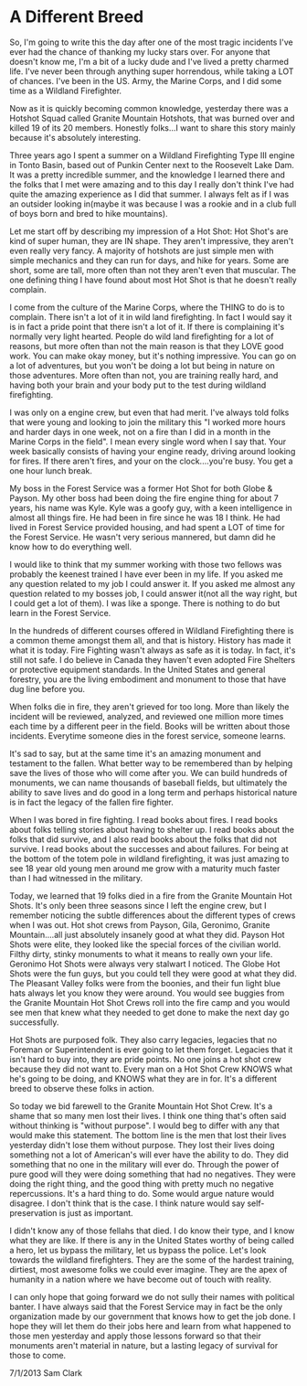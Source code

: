 
A Different Breed
=======
    
So, I'm going to write this the day after one of the most tragic incidents I've ever had the chance of thanking my lucky stars over.  For anyone that doesn't know me, I'm a bit of a lucky dude and I've lived a pretty charmed life.  I've never been through anything super horrendous, while taking a LOT of chances.  I've been in the US. Army, the Marine Corps, and I did some time as a Wildland Firefighter.
    
Now as it is quickly becoming common knowledge, yesterday there was a Hotshot Squad called Granite Mountain Hotshots, that was burned over and killed 19 of its 20 members.  Honestly folks...I want to share this story mainly because it's absolutely interesting.
    
Three years ago I spent a summer on a Wildland Firefighting Type III engine in Tonto Basin, based out of Punkin Center next to the Roosevelt Lake Dam.  It was a pretty incredible summer, and the knowledge I learned there and the folks that I met were amazing and to this day I really don't think I've had quite the amazing experience as I did that summer.  I always felt as if I was an outsider looking in(maybe it was because I was a rookie and in a club full of boys born and bred to hike mountains).
    
Let me start off by describing my impression of a Hot Shot: Hot Shot's are kind of super human, they are IN shape.  They aren't impressive, they aren't even really very fancy.  A majority of hotshots are just simple men with simple mechanics and they can run for days, and hike for years.  Some are short, some are tall, more often than not they aren't even that muscular.  The one defining thing I have found about most Hot Shot is that he doesn't really complain.  
    
I come from the culture of the Marine Corps, where the THING to do is to complain.  There isn't a lot of it in wild land firefighting.  In fact I would say it is in fact a pride point that there isn't a lot of it.  If there is complaining it's normally very light hearted.  People do wild land firefighting for a lot of reasons, but more often than not the main reason is that they LOVE good work.  You can make okay money, but it's nothing impressive.  You can go on a lot of adventures, but you won't be doing a lot but being in nature on those adventures.  More often than not, you are training really hard, and having both your brain and your body put to the test during wildland firefighting.
    
I was only on a engine crew, but even that had merit.  I've always told folks that were young and looking to join the military this "I worked more hours and harder days in one week, not on a fire than I did in a month in the Marine Corps in the field".  I mean every single word when I say that.  Your week basically consists of having your engine ready, driving around looking for fires.  If there aren't fires, and your on the clock....you're busy.  You get a one hour lunch break.
    
My boss in the Forest Service was a former Hot Shot for both Globe & Payson.  My other boss had been doing the fire engine thing for about 7 years, his name was Kyle.  Kyle was a goofy guy, with a keen intelligence in almost all things fire.  He had been in fire since he was 18 I think.  He had lived in Forest Service provided housing, and had spent a LOT of time for the Forest Service.  He wasn't very serious mannered, but damn did he know how to do everything well. 
    
I would like to think that my summer working with those two fellows was probably the keenest trained I have ever been in my life.  If you asked me any question related to my job I could answer it.  If you asked me almost any question related to my bosses job, I could answer it(not all the way right, but I could get a lot of them).  I was like a sponge.  There is nothing to do but learn in the Forest Service.
    
In the hundreds of different courses offered in Wildland Firefighting there is a common theme amongst them all, and that is history.  History has made it what it is today.  Fire Fighting wasn't always as safe as it is today.  In fact, it's still not safe.  I do believe in Canada they haven't even adopted Fire Shelters or protective equipment standards.  In the United States and general forestry, you are the living embodiment and monument to those that have dug line before you.
    
When folks die in fire, they aren't grieved for too long.  More than likely the incident will be reviewed, analyzed, and reviewed one million more times each time by a different peer in the field.  Books will be written about those incidents.  Everytime someone dies in the forest service, someone learns.
    
It's sad to say, but at the same time it's an amazing monument and testament to the fallen.  What better way to be remembered than by helping save the lives of those who will come after you.  We can build hundreds of monuments, we can name thousands of baseball fields, but ultimately the ability to save lives and do good in a long term and perhaps historical nature is in fact the legacy of the fallen fire fighter.
    
When I was bored in fire fighting.  I read books about fires.  I read books about folks telling stories about having to shelter up.  I read books about the folks that did survive, and I also read books about the folks that did not survive.  I read books about the successes and about failures.  For being at the bottom of the totem pole in wildland firefighting, it was just amazing to see 18 year old young men around me grow with a maturity much faster than I had witnessed in the military.
    
Today, we learned that 19 folks died in a fire from the Granite Mountain Hot Shots.  It's only been three seasons since I left the engine crew, but I remember noticing the subtle differences about the different types of crews when I was out.  Hot shot crews from Payson, Gila, Geronimo, Granite Mountain....all just absolutely insanely good at what they did.  Payson Hot Shots were elite, they looked like the special forces of the civilian world.  Filthy dirty, stinky monuments to what it means to really own your life. Geronimo Hot Shots were always very stalwart I noticed.  The Globe Hot Shots were the fun guys, but you could tell they were good at what they did.  The Pleasant Valley folks were from the boonies, and their fun light blue hats always let you know they were around.  You would see buggies from the Granite Mountain Hot Shot Crews roll into the fire camp and you would see men that knew what they needed to get done to make the next day go successfully.
    
Hot Shots are purposed folk.  They also carry legacies, legacies that no Foreman or Superintendent is ever going to let them forget.  Legacies that it isn't hard to buy into, they are pride points.  No one joins a hot shot crew because they did not want to.  Every man on a Hot Shot Crew KNOWS what he's going to be doing, and KNOWS what they are in for.  It's a different breed to observe these folks in action.
    
So today we bid farewell to the Granite Mountain Hot Shot Crew.  It's a shame that so many men lost their lives.  I think one thing that's often said without thinking is "without purpose".  I would beg to differ with any that would make this statement.  The bottom line is the men that lost their lives yesterday didn't lose them without purpose.  They lost their lives doing something not a lot of American's will ever have the ability to do.  They did something that no one in the military will ever do.  Through the power of pure good will they were doing something that had no negatives.  They were doing the right thing, and the good thing with pretty much no negative repercussions.  It's a hard thing to do.  Some would argue nature would disagree.  I don't think that is the case.  I think nature would say self-preservation is just as important.
    
I didn't know any of those fellahs that died.  I do know their type, and I know what they are like.  If there is any in the United States worthy of being called a hero, let us bypass the military, let us bypass the police.  Let's look towards the wildland firefighters.  They are the some of the hardest training, dirtiest, most awesome folks we could ever imagine.  They are the apex of humanity in a nation where we have become out of touch with reality. 
    
I can only hope that going forward we do not sully their names with political banter.  I have always said that the Forest Service may in fact be the only organization made by our government that knows how to get the job done.  I hope they will let them do their jobs here and learn from what happened to those men yesterday and apply those lessons forward so that their monuments aren't material in nature, but a lasting legacy of survival for those to come.
    
7/1/2013
Sam Clark